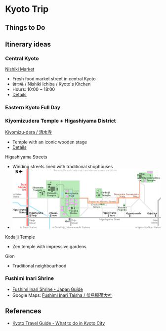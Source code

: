 # Kyoto Trip

## Things to Do

## Itinerary ideas

### Central Kyoto
[Nishiki Market](https://goo.gl/maps/h7jTQXeezMYZ7Ygs7)
* Fresh food market street in central Kyoto
* `錦市場` / Nishiki Ichiba / Kyoto's Kitchen
* Hours: 10:00 ~ 18:00
* [Details](https://www.japan-guide.com/e/e3931.html)

### Eastern Kyoto Full Day

### Kiyomizudera Temple + Higashiyama District
[Kiyomizu-dera / 清水寺](https://goo.gl/maps/zDvdAWSbEpHUhWRL7)
* Temple with an iconic wooden stage
* [Details](https://www.japan-guide.com/e/e3901.html)

Higashiyama Streets
* Winding streets lined with traditional shophouses
* ![HigashiyamaStreets.png](content/HigashiyamaStreets.png)

Kodaiji Temple
* Zen temple with impressive gardens

Gion
* Traditional neighbourhood

### Fushimi Inari Shrine
* [Fushimi Inari Shrine - Japan Guide](https://www.japan-guide.com/e/e3915.html)
* Google Maps: [Fushimi Inari Taisha / 伏見稲荷大社](https://goo.gl/maps/9e6EdUNDE18LuEwR7)

## References
* [Kyoto Travel Guide - What to do in Kyoto City](https://www.japan-guide.com/e/e2158.html)